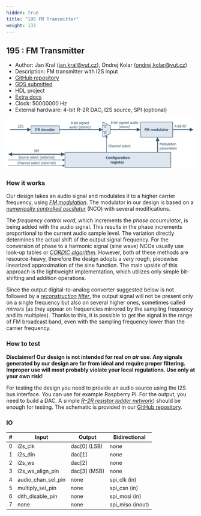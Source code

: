 ```yaml
---
hidden: true
title: "195 FM Transmitter"
weight: 132
---
```


## 195 : FM Transmitter

* Author: Jan Kral (<jan.kral@vut.cz>), Ondrej Kolar (<ondrej.kolar@vut.cz>)
* Description: FM transmitter with I2S input
* [GitHub repository](https://github.com/jankralx/tt04-fm-transmitter)
* [GDS submitted](https://github.com/jankralx/tt04-fm-transmitter/actions/runs/6125688305)
* HDL project
* [Extra docs](https://github.com/jankralx/tt04-fm-transmitter/blob/main/README.md)
* Clock: 50000000 Hz
* External hardware: 4-bit R-2R DAC, I2S source, SPI (optional)

![picture](images/picture.png)

### How it works

Our design takes an audio signal and modulates it to a higher carrier frequency, using [*FM modulation*](https://en.wikipedia.org/wiki/Frequency_modulation). The modulator in our design is based on a [*numerically controlled oscillator*](https://en.wikipedia.org/wiki/Numerically_controlled_oscillator) (NCO) with several modifications.

The *frequency control word*, which increments the *phase accumulator*, is being added with the audio signal. This results in the phase increments proportional to the current audio sample level. The variation directly determines the actual shift of the output signal frequency. For the conversion of phase to a harmonic signal (sine wave) NCOs usually use look-up tables or [*CORDIC algorithm*](https://en.wikipedia.org/wiki/CORDIC). However, both of these methods are resource-heavy, therefore the design adopts a very rough, piecewise linearized approximation of the sine function. The main upside of this approach is the lightweight implementation, which utilizes only simple bit-shifting and addition operations.

Since the output digital-to-analog converter suggested below is not followed by a [*reconstruction filter*](https://en.wikipedia.org/wiki/Reconstruction_filter), the output signal will not be present only on a single frequency but also on several higher ones, sometimes called *mirrors* (as they appear on frequencies mirrored by the sampling frequency and its multiples). Thanks to this, it is possible to get the signal in the range of FM broadcast band, even with the sampling frequency lower than the carrier frequency.


### How to test

**Disclaimer! Our design is not intended for real *on air* use. Any signals generated by our design are far from ideal and require proper filtering. Improper use will most probably violate your local regulations. Use only at your own risk!**

For testing the design you need to provide an audio source using the I2S bus interface. You can use for example Raspberry Pi. For the output, you need to build a DAC. A simple [*R–2R resistor ladder network*](<https://en.wikipedia.org/wiki/Resistor_ladder#R%E2%80%932R_resistor_ladder_network_(digital_to_analog_conversion>)) should be enough for testing. The schematic is provided in our [GitHub repository](https://github.com/jankralx/tt04-fm-transmitter).


### IO

| # | Input        | Output       | Bidirectional      |
|---|--------------|--------------| -------------------|
| 0 | i2s_clk  | dac[0] (LSB) | none |
| 1 | i2s_din  | dac[1] | none |
| 2 | i2s_ws  | dac[2] | none |
| 3 | i2s_ws_align_pin  | dac[3] (MSB) | none |
| 4 | audio_chan_sel_pin  | none | spi_clk (in) |
| 5 | multiply_sel_pin  | none | spi_csn (in) |
| 6 | dith_disable_pin  | none | spi_mosi (in) |
| 7 | none  | none | spi_miso (inout) |
